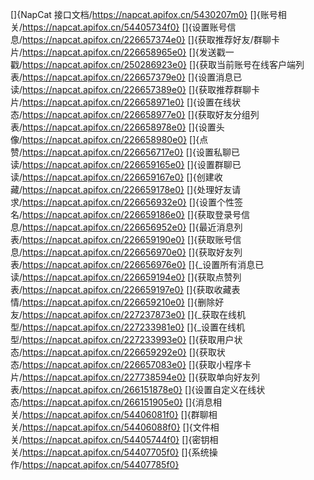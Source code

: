 []{NapCat 接口文档/https://napcat.apifox.cn/5430207m0}
[]{账号相关/https://napcat.apifox.cn/54405734f0}
[]{设置账号信息/https://napcat.apifox.cn/226657374e0}
[]{获取推荐好友/群聊卡片/https://napcat.apifox.cn/226658965e0}
[]{发送戳一戳/https://napcat.apifox.cn/250286923e0}
[]{获取当前账号在线客户端列表/https://napcat.apifox.cn/226657379e0}
[]{设置消息已读/https://napcat.apifox.cn/226657389e0}
[]{获取推荐群聊卡片/https://napcat.apifox.cn/226658971e0}
[]{设置在线状态/https://napcat.apifox.cn/226658977e0}
[]{获取好友分组列表/https://napcat.apifox.cn/226658978e0}
[]{设置头像/https://napcat.apifox.cn/226658980e0}
[]{点赞/https://napcat.apifox.cn/226656717e0}
[]{设置私聊已读/https://napcat.apifox.cn/226659165e0}
[]{设置群聊已读/https://napcat.apifox.cn/226659167e0}
[]{创建收藏/https://napcat.apifox.cn/226659178e0}
[]{处理好友请求/https://napcat.apifox.cn/226656932e0}
[]{设置个性签名/https://napcat.apifox.cn/226659186e0}
[]{获取登录号信息/https://napcat.apifox.cn/226656952e0}
[]{最近消息列表/https://napcat.apifox.cn/226659190e0}
[]{获取账号信息/https://napcat.apifox.cn/226656970e0}
[]{获取好友列表/https://napcat.apifox.cn/226656976e0}
[]{_设置所有消息已读/https://napcat.apifox.cn/226659194e0}
[]{获取点赞列表/https://napcat.apifox.cn/226659197e0}
[]{获取收藏表情/https://napcat.apifox.cn/226659210e0}
[]{删除好友/https://napcat.apifox.cn/227237873e0}
[]{_获取在线机型/https://napcat.apifox.cn/227233981e0}
[]{_设置在线机 型/https://napcat.apifox.cn/227233993e0}
[]{获取用户状态/https://napcat.apifox.cn/226659292e0}
[]{获取状态/https://napcat.apifox.cn/226657083e0}
[]{获取小程序卡片/https://napcat.apifox.cn/227738594e0}
[]{获取单向好友列表/https://napcat.apifox.cn/266151878e0}
[]{设置自定义在线状态/https://napcat.apifox.cn/266151905e0}
[]{消息相关/https://napcat.apifox.cn/54406081f0}
[]{群聊相关/https://napcat.apifox.cn/54406088f0}
[]{文件相关/https://napcat.apifox.cn/54405744f0}
[]{密钥相关/https://napcat.apifox.cn/54407705f0}
[]{系统操作/https://napcat.apifox.cn/54407785f0}
